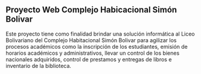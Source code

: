 <html>
	<body>
		<h2>Proyecto Web Complejo Habicacional Simón Bolivar</h2>
		<p>Este proyecto tiene como finalidad brindar una solución informática al Liceo Bolivariano del Complejo Habitacional Simón Bolivar para agilizar los procesos académicos como la inscripción de los estudiantes, emisión de horarios académicos y administrativos, llevar un control de los bienes nacionales adquiridos, control de prestamos y entregas de libros e inventario de la biblioteca.
		</p>
	</body>
</html>

